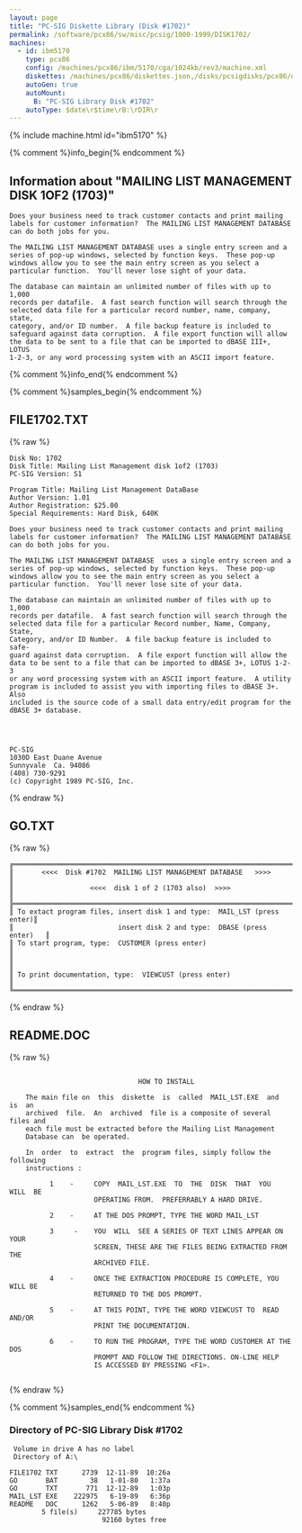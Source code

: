```yaml
---
layout: page
title: "PC-SIG Diskette Library (Disk #1702)"
permalink: /software/pcx86/sw/misc/pcsig/1000-1999/DISK1702/
machines:
  - id: ibm5170
    type: pcx86
    config: /machines/pcx86/ibm/5170/cga/1024kb/rev3/machine.xml
    diskettes: /machines/pcx86/diskettes.json,/disks/pcsigdisks/pcx86/diskettes.json
    autoGen: true
    autoMount:
      B: "PC-SIG Library Disk #1702"
    autoType: $date\r$time\rB:\rDIR\r
---
```


{% include machine.html id="ibm5170" %}

{% comment %}info_begin{% endcomment %}

## Information about "MAILING LIST MANAGEMENT DISK 1OF2 (1703)"

    Does your business need to track customer contacts and print mailing
    labels for customer information?  The MAILING LIST MANAGEMENT DATABASE
    can do both jobs for you.
    
    The MAILING LIST MANAGEMENT DATABASE uses a single entry screen and a
    series of pop-up windows, selected by function keys.  These pop-up
    windows allow you to see the main entry screen as you select a
    particular function.  You'll never lose sight of your data.
    
    The database can maintain an unlimited number of files with up to 1,000
    records per datafile.  A fast search function will search through the
    selected data file for a particular record number, name, company,
    state,
    category, and/or ID number.  A file backup feature is included to
    safeguard against data corruption.  A file export function will allow
    the data to be sent to a file that can be imported to dBASE III+, LOTUS
    1-2-3, or any word processing system with an ASCII import feature.
{% comment %}info_end{% endcomment %}

{% comment %}samples_begin{% endcomment %}

## FILE1702.TXT

{% raw %}
```
Disk No: 1702                                                           
Disk Title: Mailing List Management disk 1of2 (1703)                    
PC-SIG Version: S1                                                      
                                                                        
Program Title: Mailing List Management DataBase                         
Author Version: 1.01                                                    
Author Registration: $25.00                                             
Special Requirements: Hard Disk, 640K                                   
                                                                        
Does your business need to track customer contacts and print mailing    
labels for customer information?  The MAILING LIST MANAGEMENT DATABASE  
can do both jobs for you.                                               
                                                                        
The MAILING LIST MANAGEMENT DATABASE  uses a single entry screen and a  
series of pop-up windows, selected by function keys.  These pop-up      
windows allow you to see the main entry screen as you select a          
particular function.  You'll never lose site of your data.              
                                                                        
The database can maintain an unlimited number of files with up to 1,000 
records per datafile.  A fast search function will search through the   
selected data file for a particular Record number, Name, Company, State,
Category, and/or ID Number.  A file backup feature is included to safe- 
guard against data corruption.  A file export function will allow the   
data to be sent to a file that can be imported to dBASE 3+, LOTUS 1-2-3 
or any word processing system with an ASCII import feature.  A utility  
program is included to assist you with importing files to dBASE 3+. Also
included is the source code of a small data entry/edit program for the  
dBASE 3+ database.                                                      
                                                                        
                                                                        
                                                                        
                                                                        
PC-SIG                                                                  
1030D East Duane Avenue                                                 
Sunnyvale  Ca. 94086                                                    
(408) 730-9291                                                          
(c) Copyright 1989 PC-SIG, Inc.                                         
```
{% endraw %}

## GO.TXT

{% raw %}
```
╔═════════════════════════════════════════════════════════════════════════╗
║       <<<<  Disk #1702  MAILING LIST MANAGEMENT DATABASE   >>>>         ║
║                   <<<<  disk 1 of 2 (1703 also)  >>>>                   ║
╠═════════════════════════════════════════════════════════════════════════╣
║ To extact program files, insert disk 1 and type:  MAIL_LST (press enter)║
║                          insert disk 2 and type:  DBASE (press enter)   ║
║ To start program, type:  CUSTOMER (press enter)                         ║
║                                                                         ║
║ To print documentation, type:  VIEWCUST (press enter)                   ║
╚═════════════════════════════════════════════════════════════════════════╝
```
{% endraw %}

## README.DOC

{% raw %}
```

                                HOW TO INSTALL

    The main file on  this  diskette  is  called  MAIL_LST.EXE  and  is  an
    archived  file.  An  archived  file is a composite of several files and
    each file must be extracted before the Mailing List Management
    Database can  be operated.

    In  order  to  extract  the  program files, simply follow the following
    instructions :

          1    -     COPY  MAIL_LST.EXE  TO  THE  DISK  THAT  YOU  WILL  BE
                     OPERATING FROM.  PREFERRABLY A HARD DRIVE.

          2    -     AT THE DOS PROMPT, TYPE THE WORD MAIL_LST

          3     -    YOU  WILL  SEE A SERIES OF TEXT LINES APPEAR ON YOUR
                     SCREEN, THESE ARE THE FILES BEING EXTRACTED FROM THE
                     ARCHIVED FILE.

          4    -     ONCE THE EXTRACTION PROCEDURE IS COMPLETE, YOU WILL BE
                     RETURNED TO THE DOS PROMPT.

          5    -     AT THIS POINT, TYPE THE WORD VIEWCUST TO  READ  AND/OR
                     PRINT THE DOCUMENTATION.

          6    -     TO RUN THE PROGRAM, TYPE THE WORD CUSTOMER AT THE DOS
                     PROMPT AND FOLLOW THE DIRECTIONS. ON-LINE HELP
                     IS ACCESSED BY PRESSING <F1>.


```
{% endraw %}

{% comment %}samples_end{% endcomment %}

### Directory of PC-SIG Library Disk #1702

     Volume in drive A has no label
     Directory of A:\

    FILE1702 TXT      2739  12-11-89  10:26a
    GO       BAT        38   1-01-80   1:37a
    GO       TXT       771  12-12-89   1:03p
    MAIL_LST EXE    222975   6-19-89   6:36p
    README   DOC      1262   5-06-89   8:40p
            5 file(s)     227785 bytes
                           92160 bytes free
